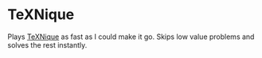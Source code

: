 # TeXNique

Plays [TeXNique](texnique.xyz) as fast as I could make it go. Skips low value problems and solves the rest instantly.
